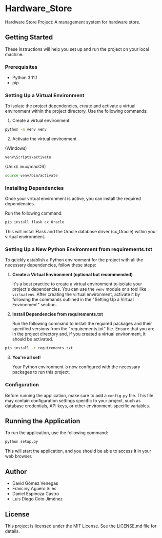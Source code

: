 # Hardware_Store

Hardware Store Project: A management system for hardware store.

## Getting Started

These instructions will help you set up and run the project on your local machine.

### Prerequisites

- Python 3.11.1
- pip

### Setting Up a Virtual Environment

To isolate the project dependencies, create and activate a virtual environment within the project directory. Use the following commands:

1. Create a virtual environment
```bash
python -m venv venv
```

2. Activate the virtual environment 

(Windows)
```bash
venv\Scripts\activate
```

(Unix/Linux/macOS)
```bash
source venv/bin/activate
```

### Installing Dependencies

Once your virtual environment is active, you can install the required dependencies.

Run the following command:

```bash
pip install flask cx_Oracle
```

This will install Flask and the Oracle database driver (cx_Oracle) within your virtual environment.

### Setting Up a New Python Environment from requirements.txt

To quickly establish a Python environment for the project with all the necessary dependencies, follow these steps:

1. **Create a Virtual Environment (optional but recommended)**

   It's a best practice to create a virtual environment to isolate your project's dependencies. You can use the `venv` module or a tool like `virtualenv`. After creating the virtual environment, activate it by following the commands outlined in the "Setting Up a Virtual Environment" section.

2. **Install Dependencies from requirements.txt**

   Run the following command to install the required packages and their specified versions from the "requirements.txt" file. Ensure that you are in the project directory and, if you created a virtual environment, it should be activated.

```bash
pip install -r requirements.txt
```

3. **You're all set!**

   Your Python environment is now configured with the necessary packages to run this project.

### Configuration

Before running the application, make sure to add a `config.py` file. This file may contain configuration settings specific to your project, such as database credentials, API keys, or other environment-specific variables.

## Running the Application

To run the application, use the following command:

```bash
python setup.py
```

This will start the application, and you should be able to access it in your web browser.

## Author

- David Gómez Venegas
- Franciny Aguero Siles
- Daniel Espinoza Castro
- Luis Diego Coto Jiménez

## License

This project is licensed under the MIT License. See the LICENSE.md file for details.